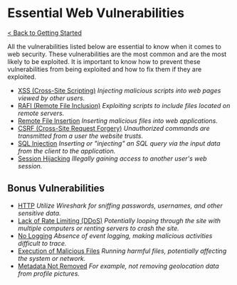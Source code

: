 # Essential Web Vulnerabilities

[< Back to Getting Started](../../README.md#getting-started)

All the vulnerabilities listed below are essential to know when it comes to web security. These vulnerabilities are the most common and are the most likely to be exploited. It is important to know how to prevent these vulnerabilities from being exploited and how to fix them if they are exploited.

- [XSS (Cross-Site Scripting)](xss.md)
  *Injecting malicious scripts into web pages viewed by other users.*
- [RAFI (Remote File Inclusion)](rafi.md)
  *Exploiting scripts to include files located on remote servers.*
- [Remote File Insertion](remote-file-insertion.md)
  *Inserting malicious files into web applications.*
- [CSRF (Cross-Site Request Forgery)](csrf.md)
  *Unauthorized commands are transmitted from a user the website trusts.*
- [SQL Injection](sql-injection.md)
  *Inserting or "injecting" an SQL query via the input data from the client to the application.*
- [Session Hijacking](session-hijacking.md)
  *Illegally gaining access to another user's web session.*

## Bonus Vulnerabilities

- [HTTP](http.md)
  *Utilize Wireshark for sniffing passwords, usernames, and other sensitive data.*
- [Lack of Rate Limiting (DDoS)](ddos.md)
  *Potentially looping through the site with multiple computers or renting servers to crash the site.*
- [No Logging](no-logging.md)
  *Absence of event logging, making malicious activities difficult to trace.*
- [Execution of Malicious Files](execution-of-malicious-files.md)
  *Running harmful files, potentially affecting the system or network.*
- [Metadata Not Removed](metadata-not-removed.md)
  *For example, not removing geolocation data from profile pictures.*
